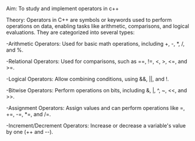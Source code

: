 Aim: To study and implement operators in c++

Theory: Operators in C++ are symbols or keywords used to perform operations on data, enabling tasks like arithmetic, comparisons, and logical evaluations. They are categorized into several types:

-Arithmetic Operators: Used for basic math operations, including +, -, *, /, and %.

-Relational Operators: Used for comparisons, such as ==, !=, <, >, <=, and >=.

-Logical Operators: Allow combining conditions, using &&, ||, and !.

-Bitwise Operators: Perform operations on bits, including &, |, ^, ~, <<, and >>.

-Assignment Operators: Assign values and can perform operations like =, +=, -=, *=, and /=.

-Increment/Decrement Operators: Increase or decrease a variable's value by one (++ and --).
